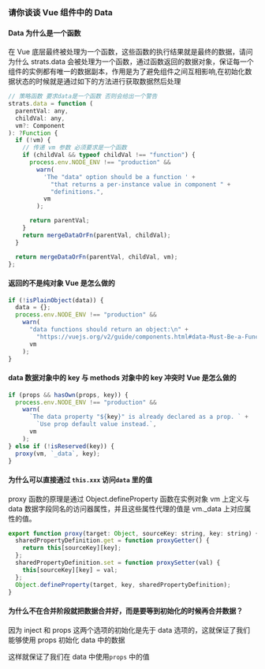 ### 请你谈谈 Vue 组件中的 Data

#### Data 为什么是一个函数

在 Vue 底层最终被处理为一个函数，这些函数的执行结果就是最终的数据，请问为什么 strats.data 会被处理为一个函数，通过函数返回的数据对象，保证每一个组件的实例都有唯一的数据副本，作用是为了避免组件之间互相影响,在初始化数据状态的时候就是通过如下的方法进行获取数据然后处理

```js
// 策略函数 要求data是一个函数 否则会给出一个警告
strats.data = function (
  parentVal: any,
  childVal: any,
  vm?: Component
): ?Function {
  if (!vm) {
    // 传递 vm 参数 必须要求是一个函数
    if (childVal && typeof childVal !== "function") {
      process.env.NODE_ENV !== "production" &&
        warn(
          'The "data" option should be a function ' +
            "that returns a per-instance value in component " +
            "definitions.",
          vm
        );

      return parentVal;
    }
    return mergeDataOrFn(parentVal, childVal);
  }

  return mergeDataOrFn(parentVal, childVal, vm);
};
```

#### 返回的不是纯对象 Vue 是怎么做的

```js
if (!isPlainObject(data)) {
  data = {};
  process.env.NODE_ENV !== "production" &&
    warn(
      "data functions should return an object:\n" +
        "https://vuejs.org/v2/guide/components.html#data-Must-Be-a-Function",
      vm
    );
}
```

#### data 数据对象中的 key 与 methods 对象中的 key 冲突时 Vue 是怎么做的

```js
if (props && hasOwn(props, key)) {
  process.env.NODE_ENV !== "production" &&
    warn(
      `The data property "${key}" is already declared as a prop. ` +
        `Use prop default value instead.`,
      vm
    );
} else if (!isReserved(key)) {
  proxy(vm, `_data`, key);
}
```

#### 为什么可以直接通过 `this.xxx` 访问`data` 里的值

proxy 函数的原理是通过 Object.defineProperty 函数在实例对象 vm 上定义与 data 数据字段同名的访问器属性，并且这些属性代理的值是 vm.\_data 上对应属性的值。

```js
export function proxy(target: Object, sourceKey: string, key: string) {
  sharedPropertyDefinition.get = function proxyGetter() {
    return this[sourceKey][key];
  };
  sharedPropertyDefinition.set = function proxySetter(val) {
    this[sourceKey][key] = val;
  };
  Object.defineProperty(target, key, sharedPropertyDefinition);
}
```

#### 为什么不在合并阶段就把数据合并好，而是要等到初始化的时候再合并数据？

因为 inject 和 props 这两个选项的初始化是先于 data 选项的，这就保证了我们能够使用 props 初始化 data 中的数据

这样就保证了我们在 data 中使用`props` 中的值